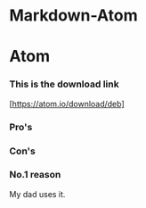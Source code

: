 # Markdown-Atom

#  Atom

### This is the download link
[https://atom.io/download/deb]

### Pro's


### Con's 

### No.1 reason
My dad uses it. 
